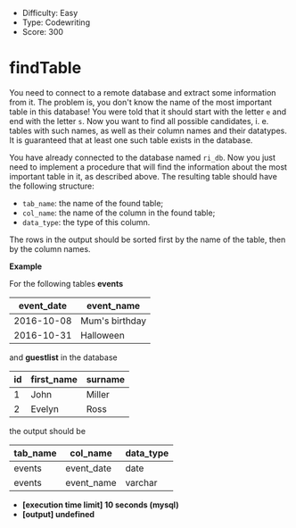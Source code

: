 - Difficulty: Easy
- Type: Codewriting
- Score: 300

# findTable

You need to connect to a remote database and extract some information from it. The problem is, you don't know the name of the most important table in this database! You were told that it should start with the letter `e` and end with the letter `s`. Now you want to find all possible candidates, i. e. tables with such names, as well as their column names and their datatypes. It is guaranteed that at least one such table exists in the database.

You have already connected to the database named `ri_db`. Now you just need to implement a procedure that will find the information about the most important table in it, as described above. The resulting table should have the following structure:

- `tab_name`: the name of the found table;
- `col_name`: the name of the column in the found table;
- `data_type`: the type of this column.

The rows in the output should be sorted first by the name of the table, then by the column names.

**Example**

For the following tables **events**

| event_date | event_name     |
| ---------- | -------------- |
| 2016-10-08 | Mum's birthday |
| 2016-10-31 | Halloween      |

and **guestlist** in the database

| id   | first_name | surname |
| ---- | ---------- | ------- |
| 1    | John       | Miller  |
| 2    | Evelyn     | Ross    |

the output should be

| tab_name | col_name   | data_type |
| -------- | ---------- | --------- |
| events   | event_date | date      |
| events   | event_name | varchar   |

- **[execution time limit] 10 seconds (mysql)**
- **[output] undefined**